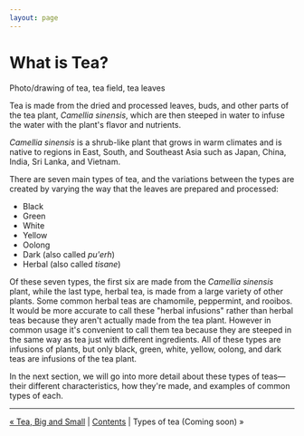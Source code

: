 ```yaml
---
layout: page
---
```


# What is Tea?

Photo/drawing of tea, tea field, tea leaves

Tea is made from the dried and processed leaves, buds, and other parts of the tea plant, *Camellia sinensis*, which are then steeped in water to infuse the water with the plant's flavor and nutrients. 

*Camellia sinensis* is a shrub-like plant that grows in warm climates and is native to regions in East, South, and Southeast Asia such as Japan, China, India, Sri Lanka, and Vietnam.

There are seven main types of tea, and the variations between the types are created by varying the way that the leaves are prepared and processed:

* Black
* Green
* White
* Yellow
* Oolong
* Dark (also called *pu'erh*)
* Herbal (also called *tisane*)

Of these seven types, the first six are made from the *Camellia sinensis* plant, while the last type, herbal tea, is made from a large variety of other plants. Some common herbal teas are chamomile, peppermint, and rooibos. It would be more accurate to call these "herbal infusions" rather than herbal teas because they aren't actually made from the tea plant. However in common usage it's convenient to call them tea because they are steeped in the same way as tea just with different ingredients. All of these types are infusions of plants, but only black, green, white, yellow, oolong, and dark teas are infusions of the tea plant.

In the next section, we will go into more detail about these types of teas—their different characteristics, how they're made, and examples of common types of each.

<hr>

[&laquo; Tea, Big and Small](/tea-big-and-small) | [Contents](/#contents) |
Types of tea (Coming soon) &raquo;